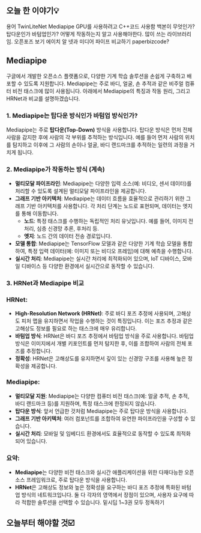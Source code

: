 ## 오늘 한 이야기💡
용어
TwinLiteNet
Mediapipe
GPU를 사용하려고 C++코드 사용함
백본이 무엇인가?
탑다운인가 바텀업인가?
어떻게 작동하는지 알고 사용해야한다.
많이 쓰는 라이브러리임.
오픈포즈 보기
에이치 알 넷과 미디어 파이프 비교하기
paperbizcode?
  
## Mediapipe
구글에서 개발한 오픈소스 플랫폼으로, 다양한 기계 학습 솔루션을 손쉽게 구축하고 배포할 수 있도록 지원합니다.
Mediapipe는 주로 바디, 얼굴, 손 추적과 같은 비주얼 컴퓨터 비전 태스크에 많이 사용됩니다. 아래에서 Mediapipe의 특징과 작동 원리, 그리고 HRNet과 비교를 설명하겠습니다.
### 1. Mediapipe는 탑다운 방식인가 바텀업 방식인가?
Mediapipe는 주로 **탑다운(Top-Down)** 방식을 사용합니다. 탑다운 방식은 먼저 전체 사람을 감지한 후에 사람의 각 부위를 추적하는 방식입니다. 예를 들어 먼저 사람의 위치를 탐지하고 이후에 그 사람의 손이나 얼굴, 바디 랜드마크를 추적하는 일련의 과정을 거치게 됩니다.
  
### 2. Mediapipe가 작동하는 방식 (계속)
- **멀티모달 파이프라인**: Mediapipe는 다양한 입력 소스(예: 비디오, 센서 데이터)를 처리할 수 있도록 설계된 멀티모달 파이프라인을 제공합니다.
- **그래프 기반 아키텍처**: Mediapipe는 데이터 흐름을 효율적으로 관리하기 위한 그래프 기반 아키텍처를 사용합니다. 각 처리 단계는 노드로 표현되며, 데이터는 엣지를 통해 이동합니다.
    - **노드**: 특정 태스크를 수행하는 독립적인 처리 유닛입니다. 예를 들어, 이미지 전처리, 심층 신경망 추론, 후처리 등.
    - **엣지**: 노드 간의 데이터 전송 경로입니다.
- **모델 통합**: Mediapipe는 TensorFlow 모델과 같은 다양한 기계 학습 모델을 통합하여, 특정 입력 데이터(예: 이미지 또는 비디오 프레임)에 대해 예측을 수행합니다.
- **실시간 처리**: Mediapipe는 실시간 처리에 최적화되어 있으며, IoT 디바이스, 모바일 디바이스 등 다양한 환경에서 실시간으로 동작할 수 있습니다.
### 3. HRNet과 Mediapipe 비교
### HRNet:
- **High-Resolution Network (HRNet)**: 주로 바디 포즈 추정에 사용되며, 고해상도 피처 맵을 유지하면서 작업을 수행하는 것이 특징입니다. 이는 포즈 추정과 같은 고해상도 정보를 필요로 하는 태스크에 매우 유리합니다.
- **바텀업 방식**: HRNet은 바디 포즈 추정에서 바텀업 방식을 주로 사용합니다. 바텀업 방식은 이미지에서 개별 키포인트를 먼저 탐지한 후, 이를 조합하여 사람의 전체 포즈를 추정합니다.
- **정확성**: HRNet은 고해상도를 유지하면서 깊이 있는 신경망 구조를 사용해 높은 정확성을 제공합니다.
### Mediapipe:
- **멀티모달 지원**: Mediapipe는 다양한 컴퓨터 비전 태스크(예: 얼굴 추적, 손 추적, 바디 랜드마크 등)를 지원하며, 특정 태스크에 한정되지 않습니다.
- **탑다운 방식**: 앞서 언급한 것처럼 Mediapipe는 주로 탑다운 방식을 사용합니다.
- **그래프 기반 아키텍처**: 여러 컴포넌트를 조합하여 유연한 파이프라인을 구성할 수 있습니다.
- **실시간 처리**: 모바일 및 임베디드 환경에서도 효율적으로 동작할 수 있도록 최적화 되어 있습니다.
### 요약:
- **Mediapipe**는 다양한 비전 태스크와 실시간 애플리케이션을 위한 다재다능한 오픈소스 프레임워크로, 주로 탑다운 방식을 사용합니다.
- **HRNet**은 고해상도 정보와 높은 정확성을 요구하는 바디 포즈 추정에 특화된 바텀업 방식의 네트워크입니다.
둘 다 각자의 영역에서 장점이 있으며, 사용자 요구에 따라 적합한 솔루션을 선택할 수 있습니다.
밑시딥 1~3권 모두 정독하기
  
## 오늘부터 해야할 것☑️